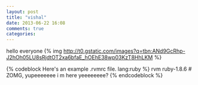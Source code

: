 ```yaml
---
layout: post
title: "vishal"
date: 2013-06-22 16:08
comments: true
categories: 
---
```


hello everyone
{% img http://t0.gstatic.com/images?q=tbn:ANd9GcRhp-J2hOh05LU8sRjdtOT2xa6bfaE_hOEhE38wp03KzT8HhLKM %}

{% codeblock Here's an example .rvmrc file. lang:ruby %}
rvm ruby-1.8.6 # ZOMG, yupeeeeeee i m here yeeeeeeee?
{% endcodeblock %}




